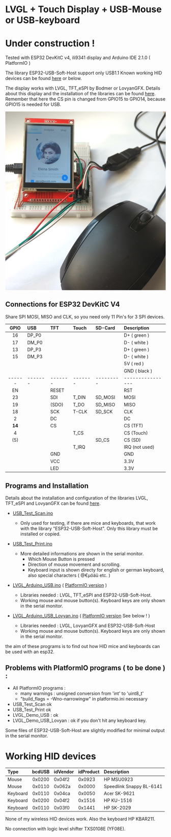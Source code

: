 # LVGL + Touch Display + USB-Mouse or USB-keyboard

# Under construction !

Tested with ESP32 DevKitC v4, ili9341 display and Arduino IDE 2.1.0 ( PlatformIO )

The library ESP32-USB-Soft-Host support only USB1.1 Known working HID devices can be found [here](https://github.com/tobozo/ESP32-USB-Soft-Host) or below.

The display works with LVGL, TFT_eSPI by Bodmer or LovyanGFX. Details about this display and the installation of the libraries can be found [here](https://github.com/mboehmerm/Touch-Display-ili9341-320x240). Remember that here the CS pin is changed from GPIO15 to GPIO14, because GPIO15 is needed for USB.

![cursor_01.jpg](pictures/cursor_01.jpg)

## Connections for ESP32 DevKitC V4

Share SPI MOSI, MISO and CLK, so you need only 11 Pin's for 3 SPI devices.

| GPIO | USB   | TFT   | Touch | SD-Card | Description    |
| :--: | :---- | :---- | :---- | :------ | :------------- |
| 16   | DP_P0 |       |       |         | D+  ( green )  |
| 17   | DM_P0 |       |       |         | D-  ( white )  |
| 13   | DP_P3 |       |       |         | D+  ( green )  |
| 15   | DM_P3 |       |       |         | D-  ( white )  |
|      |       |       |       |         | 5V  ( red )    |
|      |       |       |       |         | GND ( black )  |
|------|-------|-------|-------|---------|----------------|
| EN   |       | RESET |       |         | RST            |
| 23   |       | SDI   | T_DIN | SD_MOSI | MOSI           |
| 19   |       |(SDO)  | T_DO  | SD_MISO | MISO           |
| 18   |       | SCK   | T-CLK | SD_SCK  | CLK            |
|  2   |       | DC    |       |         | DC             |
|**14**|       | CS    |       |         | CS  (TFT)      |
|  4   |       |       | T_CS  |         | CS  (Touch)    |
| (5)  |       |       |       | SD_CS   | CS  (SD)       |
|      |       |       | T_IRQ |         | IRQ (not used) |
|      |       | GND   |       |         | GND            |
|      |       | VCC   |       |         | 3.3V           |
|      |       | LED   |       |         | 3.3V           |


## Programs and Installation

Details about the installation and configuration of the libraries LVGL, TFT_eSPI and LovyanGFX can be found [here](https://github.com/mboehmerm/Touch-Display-ili9341-320x240).

- [USB_Test_Scan.ino](Arduino/USB_Test_Scan/USB_Test_Scan.ino)
  - Only used for testing, if there are mice and keyboards, that work with the library "ESP32-USB-Soft-Host". Only this library must be installed or copied.
- [USB_Test_Print.ino](Arduino/USB_Test_Print/USB_Test_Print.ino)
  - More detailed informations are shown in the serial monitor.  
    - Which Mouse Button is pressed
    - Direction of mouse movement and scrolling.
    - Keyboard input is shown directy for english or german keyboard, also special characters ( @€µöäü etc. )
- [LVGL_Arduino_USB.ino](Arduino/LVGL_Arduino_USB/LVGL_Arduino_USB.ino) ( [PlatformIO version](PlatformIO/LVGL_Demo_USB) )
  - Libraries needed : LVGL, TFT_eSPI and ESP32-USB-Soft-Host.
  - Working mouse and mouse button(s). Keyboard keys are only shown in the serial monitor.

- [LVGL_Arduino_USB_Lovyan.ino](Arduino/LVGL_Arduino_USB_Lovyan/LVGL_Arduino_USB_Lovyan.ino) ( [PlatformIO version](PlatformIO/LVGL_Demo_USB_Lovyan) See below ! )
  - Libraries needed : LVGL, LovyanGFX and ESP32-USB-Soft-Host
  - Working mouse and mouse button(s). Keyboard keys are only shown in the serial monitor.

the aim of these programs is to find out how HID mice and keyboards can be used with an esp32.

## Problems with PlatformIO programs ( to be done ) :
- All PlatformIO programs :
  - many warnings : unsigned conversion from 'int' to 'uint8_t'
  - "build_flags = -Wno-narrowingw" in platformio.ini necessary
- USB_Test_Scan ok
- USB_Test_Print ok
- LVGL_Demo_USB : ok
- LVGL_Demo_USB_Lovyan : ok if you don't hit any keyboard key.


Some files of ESP32-USB-Soft-Host are slightly modified for minimal output in the serial monitor.

# Working HID devices

| Type     | bcdUSB | idVendor |idProduct| Description  |
| :------- | :----: | :-----   | :------ | :----------  |
| Mouse    | 0x0200 | 0x04f2   | 0x0923  | HP MSU0923   |
| Mouse    | 0x0110 | 0x062a   | 0x0000  | Speedlink Snappy BL-6141 |
| Keyboard | 0x0110 | 0x04ca   | 0x0050  | Acer SK-9621 |
| Keyboard | 0x0200 | 0x04f2   | 0x1516  | HP KU-1516   |
| Keyboard | 0x0110 | 0x03f0   | 0x1441  | HP SK-2029   |

None of my wireless HID devices work. Also the keyboard HP KBAR211.

No connection with logic level shifter TXS0108E (YF08E).
